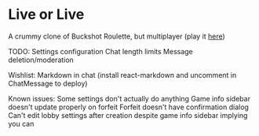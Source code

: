 # Live or Live
A crummy clone of Buckshot Roulette, but multiplayer (play it [here](https://doublef3lix.github.io/LiveOrLive-Client))


TODO:
Settings configuration
Chat length limits
Message deletion/moderation


Wishlist:
Markdown in chat (install react-markdown and uncomment in ChatMessage to deploy)


Known issues:
Some settings don't actually do anything
Game info sidebar doesn't update properly on forfeit
Forfeit doesn't have confirmation dialog
Can't edit lobby settings after creation despite game info sidebar implying you can
